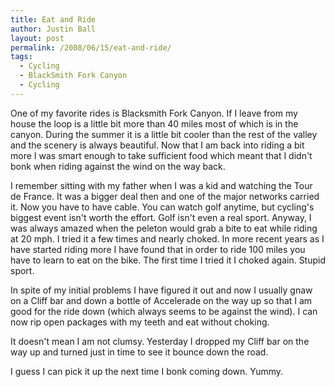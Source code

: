 ```yaml
---
title: Eat and Ride
author: Justin Ball
layout: post
permalink: /2008/06/15/eat-and-ride/
tags:
  - Cycling
  - BlackSmith Fork Canyon
  - Cycling
---
```


One of my favorite rides is Blacksmith Fork Canyon. If I leave from my house the loop is a little bit more than 40 miles most of which is in the canyon. During the summer it is a little bit cooler than the rest of the valley and the scenery is always beautiful. Now that I am back into riding a bit more I was smart enough to take sufficient food which meant that I didn't bonk when riding against the wind on the way back.

I remember sitting with my father when I was a kid and watching the Tour de France. It was a bigger deal then and one of the major networks carried it. Now you have to have cable. You can watch golf anytime, but cycling's biggest event isn't worth the effort. Golf isn't even a real sport. Anyway, I was always amazed when the peleton would grab a bite to eat while riding at 20 mph. I tried it a few times and nearly choked. In more recent years as I have started riding more I have found that in order to ride 100 miles you have to learn to eat on the bike. The first time I tried it I choked again. Stupid sport.

In spite of my initial problems I have figured it out and now I usually gnaw on a Cliff bar and down a bottle of Accelerade on the way up so that I am good for the ride down (which always seems to be against the wind). I can now rip open packages with my teeth and eat without choking.

It doesn't mean I am not clumsy. Yesterday I dropped my Cliff bar on the way up and turned just in time to see it bounce down the road.

I guess I can pick it up the next time I bonk coming down. Yummy.
